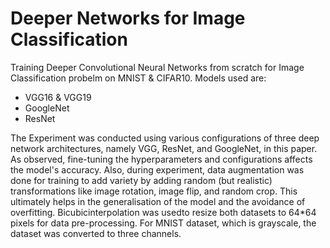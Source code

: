 # Deeper Networks for Image Classification

Training Deeper Convolutional Neural Networks from scratch for Image Classification probelm on MNIST & CIFAR10. Models used are:
* VGG16 & VGG19
* GoogleNet
* ResNet


The Experiment was conducted using various configurations of three deep network architectures, namely VGG, ResNet, and GoogleNet, in this paper. As observed, fine-tuning the hyperparameters and configurations affects the model's accuracy. Also, during experiment, data augmentation was done for training to add variety by adding random (but realistic) transformations like image rotation, image flip, and random crop. This ultimately helps in the generalisation of the model and the avoidance of overfitting. Bicubicinterpolation was usedto resize both datasets to 64*64 pixels for data pre-processing. For MNIST dataset, which is grayscale, the dataset was converted to three channels.
